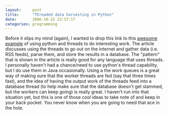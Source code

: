 ```yaml
---
layout:     post
title:      "Threaded data harvesting in Python"
date:       2006-10-22 23:57:17
categories: programming
---
```

Before it slips my mind (again), I wanted to drop this link to this [awesome example](http://www.davidnaylor.co.uk/archives/2006/10/19/threaded-data-collection-with-python-including-examples/) of using python and threads to do interesting work. The article discusses using the threads to go out on the internet and gather data (i.e. RSS feeds), parse them, and store the results in a database. The "pattern" that is shown in the article is really good for any language that uses threads. I personally haven't had a chance/need to use python's thread capability, but I do use them in Java occasionally. Using a the work queues is a great way of making sure that the worker threads are fed (say that three times fast), and the idea of having the output work of the threads feed into a database thread (to help make sure that the database doesn't get slammed, but the workers can keep going) is really great. I haven't run into that situation yet, but this is one of those cool ideas to take note of and keep in your back pocket. You never know when you are going to need that ace in the hole.
